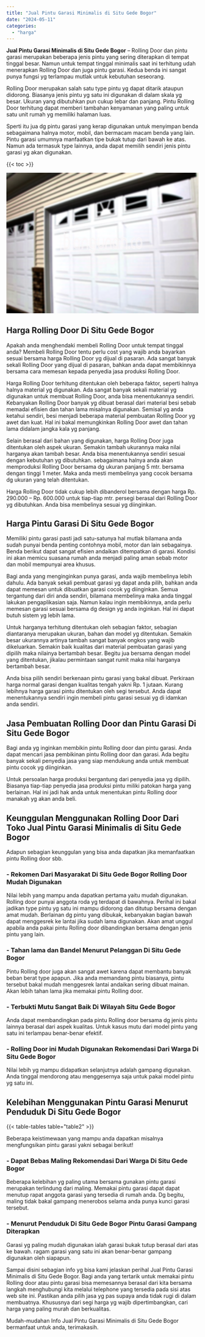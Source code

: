 ```yaml
---
title: "Jual Pintu Garasi Minimalis di Situ Gede Bogor"
date: "2024-05-11"
categories: 
  - "harga"
---
```


**Jual Pintu Garasi Minimalis di Situ Gede Bogor** – Rolling Door dan pintu garasi merupakan beberapa jenis pintu yang sering diterapkan di tempat tinggal besar. Namun untuk tempat tinggal minimalis saat ini terhitung udah menerapkan Rolling Door dan juga pintu garasi. Kedua benda ini sangat punya fungsi yg terlampau mutlak untuk kebutuhan seseorang.

Rolling Door merupakan salah satu type pintu yg dapat ditarik ataupun didorong. Biasanya jenis pintu yg satu ini digunakan di dalam skala yg besar. Ukuran yang dibutuhkan pun cukup lebar dan panjang. Pintu Rolling Door terhitung dapat memberi tambahan kenyamanan yang paling untuk satu unit rumah yg memiliki halaman luas.

Sperti itu jua dg pintu garasi yang kerap digunakan untuk menyimpan benda sebagaimana halnya motor, mobil, dan bermacam macam benda yang lain. Pintu garasi umumnya manfaatkan tipe bukak tutup dari bawah ke atas. Namun ada termasuk type lainnya, anda dapat memilih sendiri jenis pintu garasi yg akan digunakan.

{{< toc >}}

![Jual Pintu Garasi Minimalis di Situ Gede Bogor](/images/pintu-garasi-42.png)

## Harga Rolling Door Di Situ Gede Bogor

Apakah anda menghendaki membeli Rolling Door untuk tempat tinggal anda? Membeli Rolling Door tentu perlu cost yang wajib anda bayarkan sesuai bersama harga Rolling Door yg dijual di pasaran. Ada sangat banyak sekali Rolling Door yang dijual di pasaran, bahkan anda dapat membikinnya bersama cara memesan kepada penyedia jasa produksi Rolling Door.

Harga Rolling Door terhitung ditentukan oleh beberapa faktor, seperti halnya halnya material yg digunakan. Ada sangat banyak sekali material yg digunakan untuk membuat Rolling Door, anda bisa menentukannya sendiri. Kebanyakan Rolling Door banyak yg dibuat berasal dari material besi sebab memadai efisien dan tahan lama misalnya digunakan. Semisal yg anda ketahui sendiri, besi menjadi beberapa material pembuatan Rolling Door yg awet dan kuat. Hal ini bakal memungkinkan Rolling Door awet dan tahan lama didalam jangka kala yg panjang.

Selain berasal dari bahan yang digunakan, harga Rolling Door juga ditentukan oleh aspek ukuran. Semakin tambah ukurannya maka nilai harganya akan tambah besar. Anda bisa menentukannya sendiri sesuai dengan kebutuhan yg dibutuhkan. sebagaimana halnya anda akan memproduksi Rolling Door bersama dg ukuran panjang 5 mtr. bersama dengan tinggi 1 meter. Maka anda mesti membelinya yang cocok bersama dg ukuran yang telah ditentukan.

Harga Rolling Door tidak cukup lebih dibanderol bersama dengan harga Rp. 290.000 – Rp. 600.000 untuk tiap-tiap mtr. persegi berasal dari Rolling Door yg dibutuhkan. Anda bisa membelinya sesuai yg diinginkan.

## Harga Pintu Garasi Di Situ Gede Bogor

Memiliki pintu garasi pasti jadi satu-satunya hal mutlak bilamana anda sudah punyai benda penting contohnya mobil, motor dan lain sebagainya. Benda berikut dapat sangat efisien andaikan ditempatkan di garasi. Kondisi ini akan memicu suasana rumah anda menjadi paling aman sebab motor dan mobil mempunyai area khusus.

Bagi anda yang menginginkan punya garasi, anda wajib membelinya lebih dahulu. Ada banyak sekali pembuat garasi yg dapat anda pilih, bahkan anda dapat memesan untuk dibuatkan garasi cocok yg diinginkan. Semua tergantung dari diri anda sendiri, bilamana membelinya maka anda tinggal lakukan pengaplikasian saja. Namun kalau ingin membikinnya, anda perlu memesan garasi sesuai bersama dg design yg anda inginkan. Hal ini dapat butuh sistem yg lebih lama.

Untuk harganya terhitung ditentukan oleh sebagian faktor, sebagian diantaranya merupakan ukuran, bahan dan model yg ditentukan. Semakin besar ukurannya artinya tambah sangat banyak ongkos yang wajib dikeluarkan. Semakin baik kualitas dari material pembuatan garasi yang dipilih maka nilainya bertambah besar. Begitu jua bersama dengan model yang ditentukan, jikalau permintaan sangat rumit maka nilai harganya bertambah besar.

Anda bisa pilih sendiri berkenaan pintu garasi yang bakal dibuat. Perkiraan harga normal garasi dengan kualitas tengah yakni Rp. 1 jutaan. Kurang lebihnya harga garasi pintu ditentukan oleh segi tersebut. Anda dapat menentukannya sendiri ingin membeli pintu garasi sesuai yg di idamkan anda sendiri.

## Jasa Pembuatan Rolling Door dan Pintu Garasi Di Situ Gede Bogor

Bagi anda yg inginkan membikin pintu Rolling door dan pintu garasi. Anda dapat mencari jasa pembikinan pintu Rolling door dan garasi. Ada begitu banyak sekali penyedia jasa yang siap mendukung anda untuk membuat pintu cocok yg diinginkan.

Untuk persoalan harga produksi bergantung dari penyedia jasa yg dipilih. Biasanya tiap-tiap penyedia jasa produksi pintu miliki patokan harga yang berlainan. Hal ini jadi hak anda untuk menentukan pintu Rolling door manakah yg akan anda beli.

## Keunggulan Menggunakan Rolling Door Dari Toko Jual Pintu Garasi Minimalis di Situ Gede Bogor

Adapun sebagian keunggulan yang bisa anda dapatkan jika memanfaatkan pintu Rolling door sbb.

### \- Rekomen Dari Masyarakat Di Situ Gede Bogor Rolling Door Mudah Digunakan

Nilai lebih yang mampu anda dapatkan pertama yaitu mudah digunakan. Rolling door punyai anggota roda yg terdapat di bawahnya. Perihal ini bakal jadikan type pintu yg satu ini mampu didorong dan ditutup bersama dengan amat mudah. Berlainan dg pintu yang dibukak, kebanyakan bagian bawah dapat menggesrek ke lantai jika sudah lama digunakan. Akan amat unggul apabila anda pakai pintu Rolling door dibandingkan bersama dengan jenis pintu yang lain.

### \- Tahan lama dan Bandel Menurut Pelanggan Di Situ Gede Bogor

Pintu Rolling door juga akan sangat awet karena dapat membantu banyak beban berat type apapun. Jika anda memandang pintu biasanya, pintu tersebut bakal mudah menggesrek lantai andaikan sering dibuat mainan. Akan lebih tahan lama jika memakai pintu Rolling door.

### \- Terbukti Mutu Sangat Baik Di Wilayah Situ Gede Bogor

Anda dapat membandingkan pada pintu Rolling door bersama dg jenis pintu lainnya berasal dari aspek kualitas. Untuk kasus mutu dari model pintu yang satu ini terlampau benar-benar efektif.

### \- Rolling Door ini Mudah Digunakan Rekomendasi Dari Warga Di Situ Gede Bogor

Nilai lebih yg mampu didapatkan selanjutnya adalah gampang digunakan. Anda tinggal mendorong atau menggesernya saja untuk pakai model pintu yg satu ini.

## Kelebihan Menggunakan Pintu Garasi Menurut Penduduk Di Situ Gede Bogor

{{< table-tables table="table2" >}}

Beberapa keistimewaan yang mampu anda dapatkan misalnya mengfungsikan pintu garasi yakni sebagai berikut!

### \- Dapat Bebas Maling Rekomendasi Dari Warga Di Situ Gede Bogor

Beberapa kelebihan yg paling utama bersama gunakan pintu garasi merupakan terlindung dari maling. Memakai pintu garasi dapat dapat menutup rapat anggota garasi yang tersedia di rumah anda. Dg begitu, maling tidak bakal gampang menerobos selama anda punya kunci garasi tersebut.

### \- Menurut Penduduk Di Situ Gede Bogor Pintu Garasi Gampang Diterapkan

Garasi yg paling mudah digunakan ialah garasi bukak tutup berasal dari atas ke bawah. ragam garasi yang satu ini akan benar-benar gampang digunakan oleh siapapun.

Sampai disini sebagian info yg bisa kami jelaskan perihal Jual Pintu Garasi Minimalis di Situ Gede Bogor. Bagi anda yang tertarik untuk memakai pintu Rolling door atau pintu garasi bisa memesannya berasal dari kita bersama langkah menghubungi kita melalui telephone yang tersedia pada sisi atas web site ini. Pastikan anda pilih jasa yg pas supaya anda tidak rugi di dalam membuatnya. Khususnya dari segi harga yg wajib dipertimbangkan, cari harga yang paling murah dan berkualitas.

Mudah-mudahan Info Jual Pintu Garasi Minimalis di Situ Gede Bogor bermanfaat untuk anda, terimakasih.
